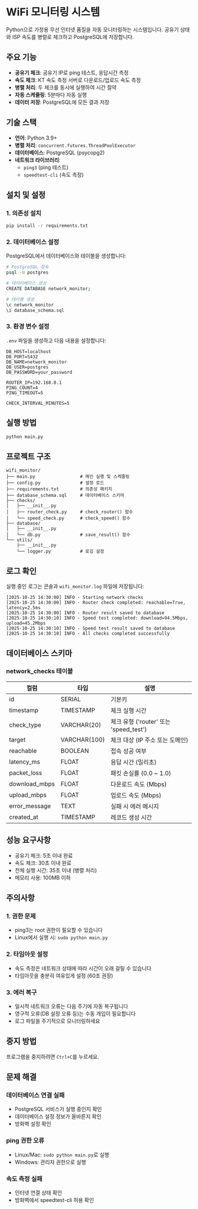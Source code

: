 # WiFi 모니터링 시스템

Python으로 가정용 무선 인터넷 품질을 자동 모니터링하는 시스템입니다. 공유기 상태와 ISP 속도를 병렬로 체크하고 PostgreSQL에 저장합니다.

## 주요 기능

- **공유기 체크**: 공유기 IP로 ping 테스트, 응답시간 측정
- **속도 체크**: KT 속도 측정 서버로 다운로드/업로드 속도 측정
- **병렬 처리**: 두 체크를 동시에 실행하여 시간 절약
- **자동 스케줄링**: 5분마다 자동 실행
- **데이터 저장**: PostgreSQL에 모든 결과 저장

## 기술 스택

- **언어**: Python 3.9+
- **병렬 처리**: `concurrent.futures.ThreadPoolExecutor`
- **데이터베이스**: PostgreSQL (psycopg2)
- **네트워크 라이브러리**: 
  - `ping3` (ping 테스트)
  - `speedtest-cli` (속도 측정)

## 설치 및 설정

### 1. 의존성 설치

```bash
pip install -r requirements.txt
```

### 2. 데이터베이스 설정

PostgreSQL에서 데이터베이스와 테이블을 생성합니다:

```bash
# PostgreSQL 접속
psql -U postgres

# 데이터베이스 생성
CREATE DATABASE network_monitor;

# 테이블 생성
\c network_monitor
\i database_schema.sql
```

### 3. 환경 변수 설정

`.env` 파일을 생성하고 다음 내용을 설정합니다:

```env
DB_HOST=localhost
DB_PORT=5432
DB_NAME=network_monitor
DB_USER=postgres
DB_PASSWORD=your_password

ROUTER_IP=192.168.0.1
PING_COUNT=4
PING_TIMEOUT=5

CHECK_INTERVAL_MINUTES=5
```

## 실행 방법

```bash
python main.py
```

## 프로젝트 구조

```
wifi_monitor/
├── main.py                 # 메인 실행 및 스케줄링
├── config.py               # 설정 로드
├── requirements.txt        # 의존성 패키지
├── database_schema.sql     # 데이터베이스 스키마
├── checks/
│   ├── __init__.py
│   ├── router_check.py     # check_router() 함수
│   └── speed_check.py      # check_speed() 함수
├── database/
│   ├── __init__.py
│   └── db.py               # save_result() 함수
└── utils/
    ├── __init__.py
    └── logger.py           # 로깅 설정
```

## 로그 확인

실행 중인 로그는 콘솔과 `wifi_monitor.log` 파일에 저장됩니다:

```
[2025-10-25 14:30:00] INFO - Starting network checks
[2025-10-25 14:30:00] INFO - Router check completed: reachable=True, latency=2.5ms
[2025-10-25 14:30:00] INFO - Router result saved to database
[2025-10-25 14:30:10] INFO - Speed test completed: download=94.5Mbps, upload=45.2Mbps
[2025-10-25 14:30:10] INFO - Speed test result saved to database
[2025-10-25 14:30:10] INFO - All checks completed successfully
```

## 데이터베이스 스키마

### network_checks 테이블

| 컬럼 | 타입 | 설명 |
|------|------|------|
| id | SERIAL | 기본키 |
| timestamp | TIMESTAMP | 체크 실행 시간 |
| check_type | VARCHAR(20) | 체크 유형 ('router' 또는 'speed_test') |
| target | VARCHAR(100) | 체크 대상 (IP 주소 또는 도메인) |
| reachable | BOOLEAN | 접속 성공 여부 |
| latency_ms | FLOAT | 응답 시간 (밀리초) |
| packet_loss | FLOAT | 패킷 손실률 (0.0 ~ 1.0) |
| download_mbps | FLOAT | 다운로드 속도 (Mbps) |
| upload_mbps | FLOAT | 업로드 속도 (Mbps) |
| error_message | TEXT | 실패 시 에러 메시지 |
| created_at | TIMESTAMP | 레코드 생성 시간 |

## 성능 요구사항

- 공유기 체크: 5초 이내 완료
- 속도 체크: 30초 이내 완료
- 전체 실행 시간: 35초 이내 (병렬 처리)
- 메모리 사용: 100MB 이하

## 주의사항

### 1. 권한 문제
- ping3는 root 권한이 필요할 수 있습니다
- Linux에서 실행 시: `sudo python main.py`

### 2. 타임아웃 설정
- 속도 측정은 네트워크 상태에 따라 시간이 오래 걸릴 수 있습니다
- 타임아웃을 충분히 여유있게 설정 (60초 권장)

### 3. 에러 복구
- 일시적 네트워크 오류는 다음 주기에 자동 복구됩니다
- 영구적 오류(DB 설정 오류 등)는 수동 개입이 필요합니다
- 로그 파일을 주기적으로 모니터링하세요

## 중지 방법

프로그램을 중지하려면 `Ctrl+C`를 누르세요.

## 문제 해결

### 데이터베이스 연결 실패
- PostgreSQL 서비스가 실행 중인지 확인
- 데이터베이스 설정 정보가 올바른지 확인
- 방화벽 설정 확인

### ping 권한 오류
- Linux/Mac: `sudo python main.py`로 실행
- Windows: 관리자 권한으로 실행

### 속도 측정 실패
- 인터넷 연결 상태 확인
- 방화벽에서 speedtest-cli 허용 확인
